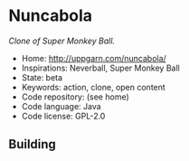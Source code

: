 # Nuncabola

_Clone of Super Monkey Ball._

- Home: http://uppgarn.com/nuncabola/
- Inspirations: Neverball, Super Monkey Ball
- State: beta
- Keywords: action, clone, open content
- Code repository: (see home)
- Code language: Java
- Code license: GPL-2.0

## Building
